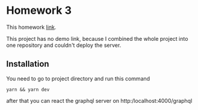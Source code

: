 # Homework 3

This homework [link](https://app.patika.dev/moduller/graphql/odev-03).

This project has no demo link, because I combined the whole project into one repository and couldn't deploy the server.

## Installation

You need to go to project directory and run this command

```
yarn && yarn dev
```

after that you can react the graphql server on http:/localhost:4000/graphql
